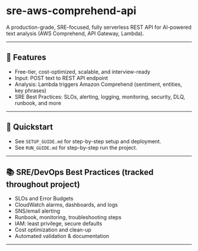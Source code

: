# sre-aws-comprehend-api

A production-grade, SRE-focused, fully serverless REST API for AI-powered text analysis (AWS Comprehend, API Gateway, Lambda).

---

## 🌟 Features
- Free-tier, cost-optimized, scalable, and interview-ready
- Input: POST text to REST API endpoint
- Analysis: Lambda triggers Amazon Comprehend (sentiment, entities, key phrases)
- SRE Best Practices: SLOs, alerting, logging, monitoring, security, DLQ, runbook, and more

---

## 🚦 Quickstart
- See `SETUP_GUIDE.md` for step-by-step setup and deployment.
- See `RUN_GUIDE.md` for step-by-step run the project.
---

## 📚 SRE/DevOps Best Practices (tracked throughout project)
- SLOs and Error Budgets
- CloudWatch alarms, dashboards, and logs
- SNS/email alerting
- Runbook, monitoring, troubleshooting steps
- IAM: least privilege, secure defaults
- Cost optimization and clean-up
- Automated validation & documentation

---
